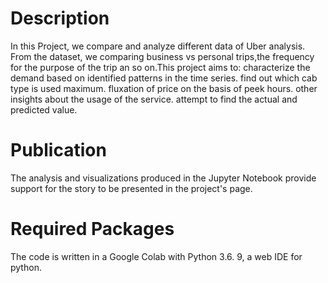 # Description
In this Project, we compare and analyze different data of Uber analysis. From the dataset, we comparing business vs personal trips,the frequency for the purpose of the trip an so on.This project aims to:
characterize the demand based on identified patterns in the time series.
find out which cab type is used maximum.
fluxation of price on the basis of peek hours.
other insights about the usage of the service.
attempt to find the actual and predicted value.

# Publication
The analysis and visualizations produced in the Jupyter Notebook provide support for the story to be presented in the project's page.

# Required Packages
The code is written in a Google Colab with Python 3.6. 9, a web IDE for python.
